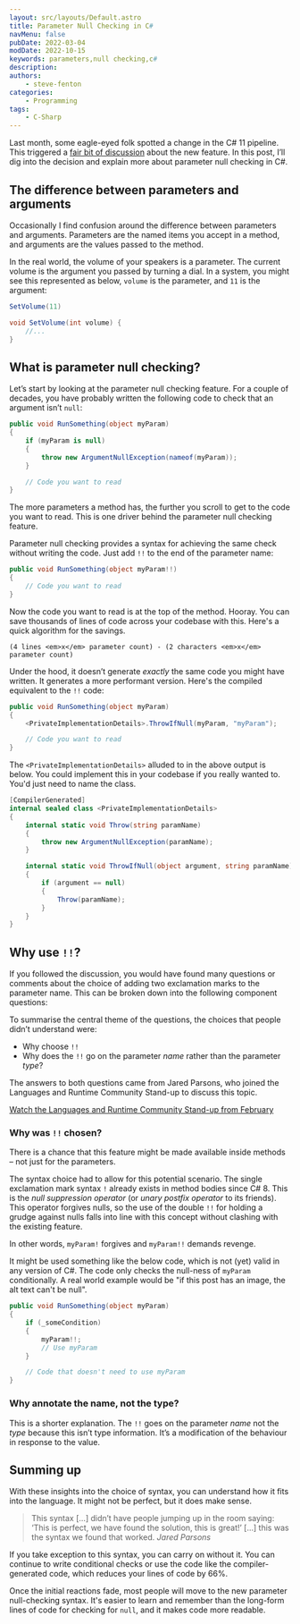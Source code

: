 ```yaml
---
layout: src/layouts/Default.astro
title: Parameter Null Checking in C#
navMenu: false
pubDate: 2022-03-04
modDate: 2022-10-15
keywords: parameters,null checking,c#
description: 
authors:
    - steve-fenton
categories:
    - Programming
tags:
    - C-Sharp
---
```


Last month, some eagle-eyed folk spotted a change in the C# 11 pipeline. This triggered a [fair bit of discussion](https://github.com/dotnet/runtime/pull/64720) about the new feature. In this post, I’ll dig into the decision and explain more about parameter null checking in C#.

## The difference between parameters and arguments

Occasionally I find confusion around the difference between parameters and arguments. Parameters are the named items you accept in a method, and arguments are the values passed to the method.

In the real world, the volume of your speakers is a parameter. The current volume is the argument you passed by turning a dial. In a system, you might see this represented as below, `volume` is the parameter, and `11` is the argument:

```csharp
SetVolume(11)

void SetVolume(int volume) {
    //...
}
```

## What is parameter null checking?

Let’s start by looking at the parameter null checking feature. For a couple of decades, you have probably written the following code to check that an argument isn’t `null`:

```csharp
public void RunSomething(object myParam)
{
    if (myParam is null)
    {
        throw new ArgumentNullException(nameof(myParam));
    }

    // Code you want to read
}
```

The more parameters a method has, the further you scroll to get to the code you want to read. This is one driver behind the parameter null checking feature.

Parameter null checking provides a syntax for achieving the same check without writing the code. Just add `!!` to the end of the parameter name:

```csharp
public void RunSomething(object myParam!!)
{
    // Code you want to read
}
```

Now the code you want to read is at the top of the method. Hooray. You can save thousands of lines of code across your codebase with this. Here's a quick algorithm for the savings.

```
(4 lines <em>x</em> parameter count) - (2 characters <em>x</em> parameter count)
```

Under the hood, it doesn’t generate *exactly* the same code you might have written. It generates a more performant version. Here's the compiled equivalent to the `!!` code:

```csharp
public void RunSomething(object myParam)
{
    <PrivateImplementationDetails>.ThrowIfNull(myParam, "myParam");

    // Code you want to read
}
```

The `<PrivateImplementationDetails>` alluded to in the above output is below. You could implement this in your codebase if you really wanted to. You'd just need to name the class.

```csharp
[CompilerGenerated]
internal sealed class <PrivateImplementationDetails>
{
    internal static void Throw(string paramName)
    {
        throw new ArgumentNullException(paramName);
    }

    internal static void ThrowIfNull(object argument, string paramName)
    {
        if (argument == null)
        {
            Throw(paramName);
        }
    }
}
```

## Why use `!!`?

If you followed the discussion, you would have found many questions or comments about the choice of adding two exclamation marks to the parameter name. This can be broken down into the following component questions:

To summarise the central theme of the questions, the choices that people didn’t understand were:

- Why choose `!!`
- Why does the `!!` go on the parameter *name* rather than the parameter *type*?

The answers to both questions came from Jared Parsons, who joined the Languages and Runtime Community Stand-up to discuss this topic.

[Watch the Languages and Runtime Community Stand-up from February](https://www.youtube.com/watch?v=Fz4hViH5bGc)

### Why was `!!` chosen?

There is a chance that this feature might be made available inside methods – not just for the parameters.

The syntax choice had to allow for this potential scenario. The single exclamation mark syntax `!` already exists in method bodies since C# 8. This is the *null suppression operator* (or *unary postfix operator* to its friends). This operator forgives nulls, so the use of the double `!!` for holding a grudge against nulls falls into line with this concept without clashing with the existing feature.

In other words, `myParam!` forgives and `myParam!!` demands revenge.

It might be used something like the below code, which is not (yet) valid in any version of C#. The code only checks the null-ness of `myParam` conditionally. A real world example would be "if this post has an image, the alt text can't be null".

```csharp
public void RunSomething(object myParam)
{
    if (_someCondition) 
    {
        myParam!!;
        // Use myParam
    }

    // Code that doesn't need to use myParam
}
```

### Why annotate the name, not the type?

This is a shorter explanation. The `!!` goes on the parameter *name* not the *type* because this isn’t type information. It’s a modification of the behaviour in response to the value.

## Summing up

With these insights into the choice of syntax, you can understand how it fits into the language. It might not be perfect, but it does make sense.

> This syntax \[…\] didn’t have people jumping up in the room saying: ‘This is perfect, we have found the solution, this is great!’ \[…\] this was the syntax we found that worked. <cite>Jared Parsons</cite>

If you take exception to this syntax, you can carry on without it. You can continue to write conditional checks or use the code like the compiler-generated code, which reduces your lines of code by 66%.

Once the initial reactions fade, most people will move to the new parameter null-checking syntax. It's easier to learn and remember than the long-form lines of code for checking for `null`, and it makes code more readable.